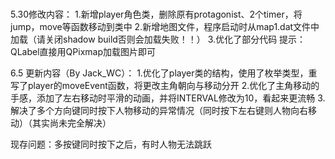 # 
5.30修改内容：
1.新增player角色类，删除原有protagonist、2个timer，将jump，move等函数移动到类中
2.新增地图文件，程序启动时从map1.dat文件中加载（请关闭shadow build否则会加载失败！！）
3.优化了部分代码
提示：QLabel直接用QPixmap加载图片即可

6.5 更新内容（By Jack_WC）：
1.优化了player类的结构，使用了枚举类型，重写了player的moveEvent函数，将更改主角朝向与移动分开
2.优化了主角移动的手感，添加了左右移动时平滑的动画，并将INTERVAL修改为10，看起来更流畅
3.解决了多个方向键同时按下人物移动的异常情况（同时按下左右键则人物向右移动）（其实尚未完全解决）

现存问题：多按键同时按下之后，有时人物无法跳跃
